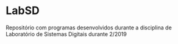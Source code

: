 # LabSD

Repositório com programas desenvolvidos durante a disciplina de Laboratório de Sistemas Digitais durante 2/2019
